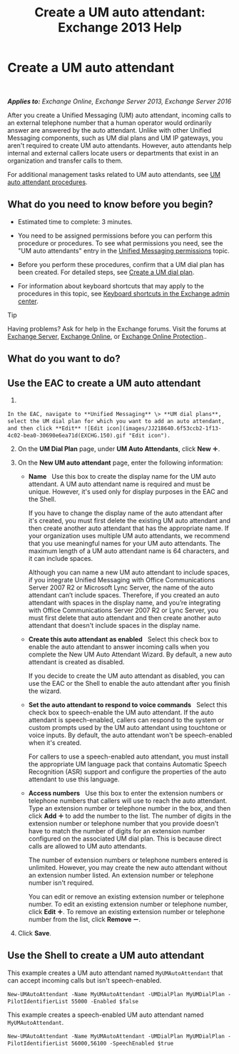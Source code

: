 ﻿---
title: 'Create a UM auto attendant: Exchange 2013 Help'
TOCTitle: Create a UM auto attendant
ms:assetid: 773f53fb-d80f-4a79-8bd3-bd753942489f
ms:mtpsurl: https://technet.microsoft.com/en-us/library/Aa998875(v=EXCHG.150)
ms:contentKeyID: 49315445
ms.date: 12/10/2017
mtps_version: v=EXCHG.150
f1_keywords:
- Microsoft.Exchange.Management.SnapIn.Esm.OrganizationConfiguration.UnifiedMessaging.CreateAutoAttendantWizardForm.CreateAutoAttendantWizardPage
---

# Create a UM auto attendant

 

_**Applies to:** Exchange Online, Exchange Server 2013, Exchange Server 2016_


After you create a Unified Messaging (UM) auto attendant, incoming calls to an external telephone number that a human operator would ordinarily answer are answered by the auto attendant. Unlike with other Unified Messaging components, such as UM dial plans and UM IP gateways, you aren't required to create UM auto attendants. However, auto attendants help internal and external callers locate users or departments that exist in an organization and transfer calls to them.

For additional management tasks related to UM auto attendants, see [UM auto attendant procedures](um-auto-attendant-procedures-exchange-2013-help.md).

## What do you need to know before you begin?

  - Estimated time to complete: 3 minutes.

  - You need to be assigned permissions before you can perform this procedure or procedures. To see what permissions you need, see the "UM auto attendants" entry in the [Unified Messaging permissions](unified-messaging-permissions-exchange-2013-help.md) topic.

  - Before you perform these procedures, confirm that a UM dial plan has been created. For detailed steps, see [Create a UM dial plan](create-a-um-dial-plan-exchange-2013-help.md).

  - For information about keyboard shortcuts that may apply to the procedures in this topic, see [Keyboard shortcuts in the Exchange admin center](keyboard-shortcuts-in-the-exchange-admin-center-exchange-online-protection-help.md).


> [!TIP]
> Having problems? Ask for help in the Exchange forums. Visit the forums at <A href="https://go.microsoft.com/fwlink/p/?linkid=60612">Exchange Server</A>, <A href="https://go.microsoft.com/fwlink/p/?linkid=267542">Exchange Online</A>, or <A href="https://go.microsoft.com/fwlink/p/?linkid=285351">Exchange Online Protection</A>..



## What do you want to do?

## Use the EAC to create a UM auto attendant

1.  
    
    In the EAC, navigate to **Unified Messaging** \> **UM dial plans**, select the UM dial plan for which you want to add an auto attendant, and then click **Edit** ![Edit icon](images/JJ218640.6f53ccb2-1f13-4c02-bea0-30690e6ea71d(EXCHG.150).gif "Edit icon").

2.  On the **UM Dial Plan** page, under **UM Auto Attendants**, click **New** ![Add Icon](images/JJ218640.c1e75329-d6d7-4073-a27d-498590bbb558(EXCHG.150).gif "Add Icon").

3.  On the **New UM auto attendant** page, enter the following information:
    
      - **Name**   Use this box to create the display name for the UM auto attendant. A UM auto attendant name is required and must be unique. However, it's used only for display purposes in the EAC and the Shell.
        
        If you have to change the display name of the auto attendant after it's created, you must first delete the existing UM auto attendant and then create another auto attendant that has the appropriate name. If your organization uses multiple UM auto attendants, we recommend that you use meaningful names for your UM auto attendants. The maximum length of a UM auto attendant name is 64 characters, and it can include spaces.
        
        Although you can name a new UM auto attendant to include spaces, if you integrate Unified Messaging with Office Communications Server 2007 R2 or Microsoft Lync Server, the name of the auto attendant can’t include spaces. Therefore, if you created an auto attendant with spaces in the display name, and you’re integrating with Office Communications Server 2007 R2 or Lync Server, you must first delete that auto attendant and then create another auto attendant that doesn't include spaces in the display name.
    
      - **Create this auto attendant as enabled**   Select this check box to enable the auto attendant to answer incoming calls when you complete the New UM Auto Attendant Wizard. By default, a new auto attendant is created as disabled.
        
        If you decide to create the UM auto attendant as disabled, you can use the EAC or the Shell to enable the auto attendant after you finish the wizard.
    
      - **Set the auto attendant to respond to voice commands**   Select this check box to speech-enable the UM auto attendant. If the auto attendant is speech-enabled, callers can respond to the system or custom prompts used by the UM auto attendant using touchtone or voice inputs. By default, the auto attendant won't be speech-enabled when it's created.
        
        For callers to use a speech-enabled auto attendant, you must install the appropriate UM language pack that contains Automatic Speech Recognition (ASR) support and configure the properties of the auto attendant to use this language.
    
      - **Access numbers**   Use this box to enter the extension numbers or telephone numbers that callers will use to reach the auto attendant. Type an extension number or telephone number in the box, and then click **Add** ![Add Icon](images/JJ218640.c1e75329-d6d7-4073-a27d-498590bbb558(EXCHG.150).gif "Add Icon") to add the number to the list. The number of digits in the extension number or telephone number that you provide doesn't have to match the number of digits for an extension number configured on the associated UM dial plan. This is because direct calls are allowed to UM auto attendants.
        
        The number of extension numbers or telephone numbers entered is unlimited. However, you may create the new auto attendant without an extension number listed. An extension number or telephone number isn't required.
        
        You can edit or remove an existing extension number or telephone number. To edit an existing extension number or telephone number, click **Edit** ![Add Icon](images/JJ218640.c1e75329-d6d7-4073-a27d-498590bbb558(EXCHG.150).gif "Add Icon"). To remove an existing extension number or telephone number from the list, click **Remove** ![Remove icon](images/Dd362328.479b6ced-8d64-4277-a725-f17fea202b28(EXCHG.150).gif "Remove icon").

4.  Click **Save**.

## Use the Shell to create a UM auto attendant

This example creates a UM auto attendant named `MyUMAutoAttendant` that can accept incoming calls but isn't speech-enabled.

    New-UMAutoAttendant -Name MyUMAutoAttendant -UMDialPlan MyUMDialPlan -PilotIdentifierList 55000 -Enabled $false

This example creates a speech-enabled UM auto attendant named `MyUMAutoAttendant`.

    New-UMAutoAttendant -Name MyUMAutoAttendant -UMDialPlan MyUMDialPlan -PilotIdentifierList 56000,56100 -SpeechEnabled $true

